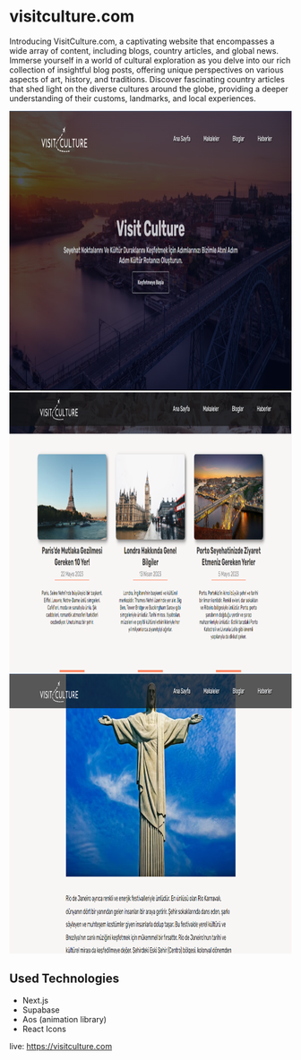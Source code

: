 # visitculture.com

Introducing VisitCulture.com, a captivating website that encompasses a wide array of content, including blogs, country articles, and global news. Immerse yourself in a world of cultural exploration as you delve into our rich collection of insightful blog posts, offering unique perspectives on various aspects of art, history, and traditions. Discover fascinating country articles that shed light on the diverse cultures around the globe, providing a deeper understanding of their customs, landmarks, and local experiences.

<img src="./public/projectImg_1.png" alt ="ProjectImage" width = "100%" height = "500px" />
<img src="./public/projectImg_2.png" alt ="ProjectImage" width = "100%" height = "500px" />
<img src="./public/projectImg_3.png" alt ="ProjectImage" width = "100%" height = "500px" />

## Used Technologies
- Next.js
- Supabase
- Aos (animation library)
- React Icons

live: https://visitculture.com
